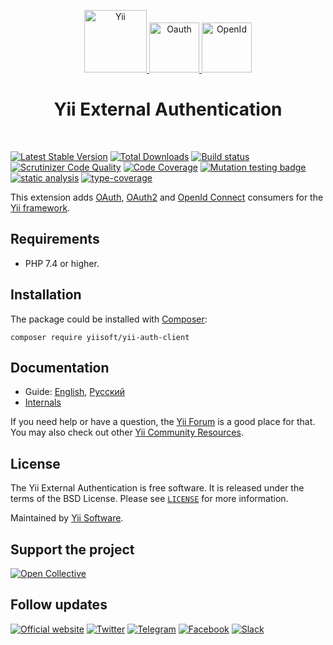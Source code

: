 <p align="center">
    <a href="https://github.com/yiisoft" target="_blank">
        <img src="https://yiisoft.github.io/docs/images/yii_logo.svg" height="100px" alt="Yii">
    </a>
    <a href="https://oauth.net/2/" target="_blank">
        <img src="https://oauth.net/images/oauth-2-sm.png" height="80px" alt="Oauth">
    </a>
    <a href="https://openid.net/connect/" target="_blank">
        <img src="https://openid.net/wordpress-content/uploads/2014/09/openid-r-logo-900x360.png" height="80px" alt="OpenId">
    </a>
    <h1 align="center">Yii External Authentication</h1>
    <br>
</p>

[![Latest Stable Version](https://poser.pugx.org/yiisoft/yii-auth-client/v/stable.png)](https://packagist.org/packages/yiisoft/yii-auth-client)
[![Total Downloads](https://poser.pugx.org/yiisoft/yii-auth-client/downloads.png)](https://packagist.org/packages/yiisoft/yii-auth-client)
[![Build status](https://github.com/yiisoft/yii-auth-client/workflows/build/badge.svg)](https://github.com/yiisoft/yii-auth-client/actions?query=workflow%3Abuild)
[![Scrutinizer Code Quality](https://scrutinizer-ci.com/g/yiisoft/yii-auth-client/badges/quality-score.png?b=master)](https://scrutinizer-ci.com/g/yiisoft/yii-auth-client/?branch=master)
[![Code Coverage](https://scrutinizer-ci.com/g/yiisoft/yii-auth-client/badges/coverage.png?b=master)](https://scrutinizer-ci.com/g/yiisoft/yii-auth-client/?branch=master)
[![Mutation testing badge](https://img.shields.io/endpoint?style=flat&url=https%3A%2F%2Fbadge-api.stryker-mutator.io%2Fgithub.com%2Fyiisoft%2Fyii-auth-client%2Fmaster)](https://dashboard.stryker-mutator.io/reports/github.com/yiisoft/yii-auth-client/master)
[![static analysis](https://github.com/yiisoft/yii-auth-client/workflows/static%20analysis/badge.svg)](https://github.com/yiisoft/yii-auth-client/actions?query=workflow%3A%22static+analysis%22)
[![type-coverage](https://shepherd.dev/github/yiisoft/yii-auth-client/coverage.svg)](https://shepherd.dev/github/yiisoft/yii-auth-client)

This extension adds [OAuth](https://oauth.net/), [OAuth2](https://oauth.net/2/) and [OpenId Connect](https://openid.net/connect/)
consumers for the [Yii framework](https://www.yiiframework.com).

## Requirements

- PHP 7.4 or higher.

## Installation

The package could be installed with [Composer](https://getcomposer.org):

```shell
composer require yiisoft/yii-auth-client
```

## Documentation

- Guide: [English](docs/guide/en/README.md), [Русский](docs/guide/ru/README.md)
- [Internals](docs/internals.md)

If you need help or have a question, the [Yii Forum](https://forum.yiiframework.com/c/yii-3-0/63) is a good place for that.
You may also check out other [Yii Community Resources](https://www.yiiframework.com/community).

## License

The Yii External Authentication is free software. It is released under the terms of the BSD License.
Please see [`LICENSE`](./LICENSE.md) for more information.

Maintained by [Yii Software](https://www.yiiframework.com/).

## Support the project

[![Open Collective](https://img.shields.io/badge/Open%20Collective-sponsor-7eadf1?logo=open%20collective&logoColor=7eadf1&labelColor=555555)](https://opencollective.com/yiisoft)

## Follow updates

[![Official website](https://img.shields.io/badge/Powered_by-Yii_Framework-green.svg?style=flat)](https://www.yiiframework.com/)
[![Twitter](https://img.shields.io/badge/twitter-follow-1DA1F2?logo=twitter&logoColor=1DA1F2&labelColor=555555?style=flat)](https://twitter.com/yiiframework)
[![Telegram](https://img.shields.io/badge/telegram-join-1DA1F2?style=flat&logo=telegram)](https://t.me/yii3en)
[![Facebook](https://img.shields.io/badge/facebook-join-1DA1F2?style=flat&logo=facebook&logoColor=ffffff)](https://www.facebook.com/groups/yiitalk)
[![Slack](https://img.shields.io/badge/slack-join-1DA1F2?style=flat&logo=slack)](https://yiiframework.com/go/slack)
